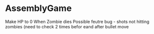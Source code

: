 # AssemblyGame
Make HP to 0 When Zombie dies
Possible feutre bug - shots not hitting zombies (need to check 2 times befor eand after bullet move
